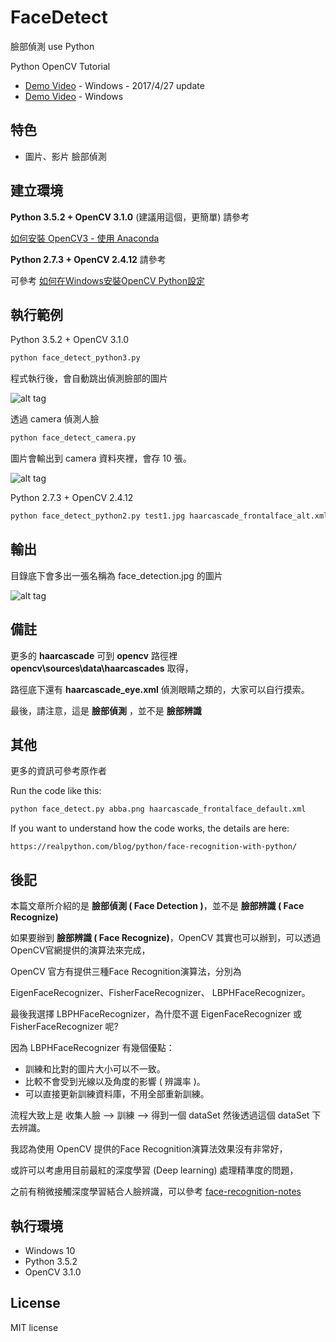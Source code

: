 # FaceDetect

臉部偵測 use Python

Python OpenCV Tutorial

* [Demo Video](https://youtu.be/OahDm1tFuQY) - Windows - 2017/4/27 update
* [Demo Video](https://youtu.be/TnnSfnjw6js) - Windows

## 特色

* 圖片、影片 臉部偵測

## 建立環境

**Python 3.5.2 + OpenCV 3.1.0**   (建議用這個，更簡單)
請參考

[如何安裝 OpenCV3 - 使用 Anaconda](https://github.com/twtrubiks/FaceDetect/tree/master/How%20Easy%20Install%20OpenCV%20%20for%20Python%20use%20Anaconda)

**Python 2.7.3 + OpenCV 2.4.12**
請參考

可參考 [如何在Windows安裝OpenCV Python設定](https://github.com/twtrubiks/FaceDetect/tree/master/How%20Install%20OpenCV%20in%20on%20Windows%20for%20Python)

## 執行範例

Python 3.5.2 + OpenCV 3.1.0

```cmd
python face_detect_python3.py
```

程式執行後，會自動跳出偵測臉部的圖片

![alt tag](http://i.imgur.com/u8m9lUf.jpg)

透過 camera 偵測人臉

```cmd
python face_detect_camera.py
```

圖片會輸出到 camera 資料夾裡，會存 10 張。

![alt tag](http://i.imgur.com/YEcaMRg.jpg)

Python 2.7.3 + OpenCV 2.4.12

```cmd
python face_detect_python2.py test1.jpg haarcascade_frontalface_alt.xml
```

## 輸出

目錄底下會多出一張名稱為 face_detection.jpg 的圖片

![alt tag](http://i.imgur.com/evl398U.jpg)

## 備註

更多的 **haarcascade** 可到 **opencv** 路徑裡 **opencv\sources\data\haarcascades** 取得，

路徑底下還有 **haarcascade_eye.xml** 偵測眼睛之類的，大家可以自行摸索。

最後，請注意，這是 **臉部偵測** ，並不是 **臉部辨識**

## 其他

更多的資訊可參考原作者

Run the code like this:

```python
python face_detect.py abba.png haarcascade_frontalface_default.xml
```

If you want to understand how the code works, the details are here:

```url
https://realpython.com/blog/python/face-recognition-with-python/
```

## 後記

本篇文章所介紹的是 **臉部偵測 ( Face Detection )**，並不是 **臉部辨識 ( Face Recognize)**

如果要辦到 **臉部辨識 ( Face Recognize)**，OpenCV 其實也可以辦到，可以透過OpenCV官網提供的演算法來完成，

OpenCV 官方有提供三種Face Recognition演算法，分別為

EigenFaceRecognizer、FisherFaceRecognizer、 LBPHFaceRecognizer。

最後我選擇 LBPHFaceRecognizer，為什麼不選 EigenFaceRecognizer 或 FisherFaceRecognizer 呢?

因為 LBPHFaceRecognizer 有幾個優點：

* 訓練和比對的圖片大小可以不一致。
* 比較不會受到光線以及角度的影響 ( 辨識率 )。
* 可以直接更新訓練資料庫，不用全部重新訓練。

流程大致上是
收集人臉 --> 訓練  --> 得到一個 dataSet
然後透過這個 dataSet  下去辨識。

我認為使用 OpenCV 提供的Face Recognition演算法效果沒有非常好，

或許可以考慮用目前最紅的深度學習 (Deep learning) 處理精準度的問題，

之前有稍微接觸深度學習結合人臉辨識，可以參考 [face-recognition-notes](https://github.com/twtrubiks/face-recognition-notes)

## 執行環境

* Windows 10
* Python 3.5.2
* OpenCV 3.1.0

## License

MIT license
